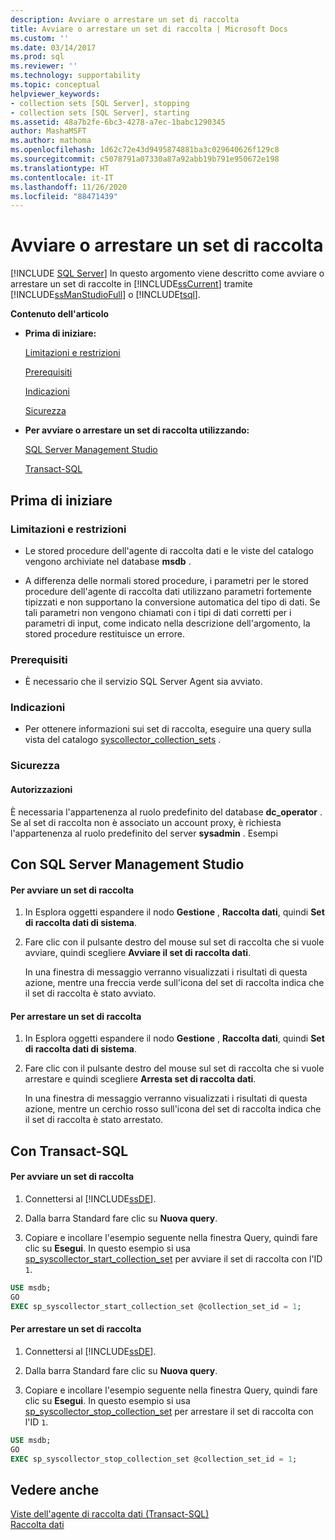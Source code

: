 ```yaml
---
description: Avviare o arrestare un set di raccolta
title: Avviare o arrestare un set di raccolta | Microsoft Docs
ms.custom: ''
ms.date: 03/14/2017
ms.prod: sql
ms.reviewer: ''
ms.technology: supportability
ms.topic: conceptual
helpviewer_keywords:
- collection sets [SQL Server], stopping
- collection sets [SQL Server], starting
ms.assetid: 48a7b2fe-6bc3-4278-a7ec-1babc1290345
author: MashaMSFT
ms.author: mathoma
ms.openlocfilehash: 1d62c72e43d9495874881ba3c029640626f129c8
ms.sourcegitcommit: c5078791a07330a87a92abb19b791e950672e198
ms.translationtype: HT
ms.contentlocale: it-IT
ms.lasthandoff: 11/26/2020
ms.locfileid: "88471439"
---
```

# <a name="start-or-stop-a-collection-set"></a>Avviare o arrestare un set di raccolta
 [!INCLUDE [SQL Server](../../includes/applies-to-version/sqlserver.md)]
  In questo argomento viene descritto come avviare o arrestare un set di raccolte in [!INCLUDE[ssCurrent](../../includes/sscurrent-md.md)] tramite [!INCLUDE[ssManStudioFull](../../includes/ssmanstudiofull-md.md)] o [!INCLUDE[tsql](../../includes/tsql-md.md)].  
  
 **Contenuto dell'articolo**  
  
-   **Prima di iniziare:**  
  
     [Limitazioni e restrizioni](#Restrictions)  
  
     [Prerequisiti](#Prerequisites)  
  
     [Indicazioni](#Recommendations)  
  
     [Sicurezza](#Security)  
  
-   **Per avviare o arrestare un set di raccolta utilizzando:**  
  
     [SQL Server Management Studio](#SSMSProcedure)  
  
     [Transact-SQL](#TsqlProcedure)  
  
##  <a name="before-you-begin"></a><a name="BeforeYouBegin"></a> Prima di iniziare  
  
###  <a name="limitations-and-restrictions"></a><a name="Restrictions"></a> Limitazioni e restrizioni  
  
-   Le stored procedure dell'agente di raccolta dati e le viste del catalogo vengono archiviate nel database **msdb** .  
  
-   A differenza delle normali stored procedure, i parametri per le stored procedure dell'agente di raccolta dati utilizzano parametri fortemente tipizzati e non supportano la conversione automatica del tipo di dati. Se tali parametri non vengono chiamati con i tipi di dati corretti per i parametri di input, come indicato nella descrizione dell'argomento, la stored procedure restituisce un errore.  
  
###  <a name="prerequisites"></a><a name="Prerequisites"></a> Prerequisiti  
  
-   È necessario che il servizio SQL Server Agent sia avviato.  
  
###  <a name="recommendations"></a><a name="Recommendations"></a> Indicazioni  
  
-   Per ottenere informazioni sui set di raccolta, eseguire una query sulla vista del catalogo [syscollector_collection_sets](../../relational-databases/system-catalog-views/syscollector-collection-sets-transact-sql.md) .  
  
###  <a name="security"></a><a name="Security"></a> Sicurezza  
  
####  <a name="permissions"></a><a name="Permissions"></a> Autorizzazioni  
 È necessaria l'appartenenza al ruolo predefinito del database **dc_operator** . Se al set di raccolta non è associato un account proxy, è richiesta l'appartenenza al ruolo predefinito del server **sysadmin** . Esempi  
  
##  <a name="using-sql-server-management-studio"></a><a name="SSMSProcedure"></a> Con SQL Server Management Studio  
  
#### <a name="to-start-a-collection-set"></a>Per avviare un set di raccolta  
  
1.  In Esplora oggetti espandere il nodo **Gestione** , **Raccolta dati**, quindi **Set di raccolta dati di sistema**.  
  
2.  Fare clic con il pulsante destro del mouse sul set di raccolta che si vuole avviare, quindi scegliere **Avviare il set di raccolta dati**.  

     In una finestra di messaggio verranno visualizzati i risultati di questa azione, mentre una freccia verde sull'icona del set di raccolta indica che il set di raccolta è stato avviato.  
  
#### <a name="to-stop-a-collection-set"></a>Per arrestare un set di raccolta  
  
1.  In Esplora oggetti espandere il nodo **Gestione** , **Raccolta dati**, quindi **Set di raccolta dati di sistema**.  
  
2.  Fare clic con il pulsante destro del mouse sul set di raccolta che si vuole arrestare e quindi scegliere **Arresta set di raccolta dati**.  
  
     In una finestra di messaggio verranno visualizzati i risultati di questa azione, mentre un cerchio rosso sull'icona del set di raccolta indica che il set di raccolta è stato arrestato.  
  
##  <a name="using-transact-sql"></a><a name="TsqlProcedure"></a> Con Transact-SQL  
  
#### <a name="to-start-a-collection-set"></a>Per avviare un set di raccolta  
  
1.  Connettersi al [!INCLUDE[ssDE](../../includes/ssde-md.md)].  
  
2.  Dalla barra Standard fare clic su **Nuova query**.  
  
3.  Copiare e incollare l'esempio seguente nella finestra Query, quindi fare clic su **Esegui**. In questo esempio si usa [sp_syscollector_start_collection_set](../../relational-databases/system-stored-procedures/sp-syscollector-start-collection-set-transact-sql.md) per avviare il set di raccolta con l'ID `1`.  
  
```sql  
USE msdb;  
GO  
EXEC sp_syscollector_start_collection_set @collection_set_id = 1;  
```  
  
#### <a name="to-stop-a-collection-set"></a>Per arrestare un set di raccolta  
  
1.  Connettersi al [!INCLUDE[ssDE](../../includes/ssde-md.md)].  
  
2.  Dalla barra Standard fare clic su **Nuova query**.  
  
3.  Copiare e incollare l'esempio seguente nella finestra Query, quindi fare clic su **Esegui**. In questo esempio si usa [sp_syscollector_stop_collection_set](../../relational-databases/system-stored-procedures/sp-syscollector-stop-collection-set-transact-sql.md) per arrestare il set di raccolta con l'ID `1`.  
  
```sql  
USE msdb;  
GO  
EXEC sp_syscollector_stop_collection_set @collection_set_id = 1;  
```  
  
## <a name="see-also"></a>Vedere anche  
 [Viste dell'agente di raccolta dati &#40;Transact-SQL&#41;](../../relational-databases/system-catalog-views/data-collector-views-transact-sql.md)   
 [Raccolta dati](../../relational-databases/data-collection/data-collection.md)  
  
  
